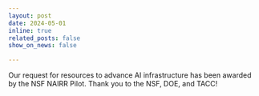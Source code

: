```yaml
---
layout: post
date: 2024-05-01
inline: true
related_posts: false
show_on_news: false

---
```


Our request for resources to advance AI infrastructure has been awarded by the NSF NAIRR Pilot. Thank you to the NSF, DOE, and TACC!
